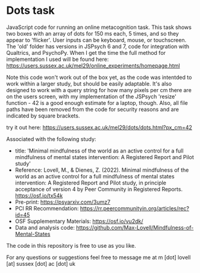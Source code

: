 # Dots task

JavaScript code for running an online metacognition task. This task shows two boxes with an array of dots for 150 ms each, 5 times, and so they appear to 'flicker'. User inputs can be keyboard, mouse, or touchscreen. The 'old' folder has versions in JSPsych 6 and 7, code for integration with Qualtrics, and PsychoPy. When I get the time the full method for implementation I used will be found here: https://users.sussex.ac.uk/mel29/online_experiments/homepage.html

Note this code won't work out of the box yet, as the code was intentded to work within a larger study, but should be easily adaptable. It's also designed to work with a query string for how many pixels per cm there are on the users screen, with my implementation of the JSPsych 'resize' function - 42 is a good enough estimate for a laptop, though. Also, all file paths have been removed from the code for security reasons and are indicated by square brackets.

try it out here: https://users.sussex.ac.uk/mel29/dots/dots.html?px_cm=42

Associated with the following study:
- title: 'Minimal mindfulness of the world as an active control for a full mindfulness of mental states intervention: A Registered Report and Pilot study'
- Reference: Lovell, M., & Dienes, Z. (2022). Minimal mindfulness of the world as an active control for a full mindfulness of mental states intervention: A Registered Report and Pilot study, in principle acceptance of version 4 by Peer Community in Registered Reports. https://osf.io/tx54k
- Pre-print: https://psyarxiv.com/3umz7
- PCI RR Recommendation: https://rr.peercommunityin.org/articles/rec?id=45
- OSF Supplementary Materials: https://osf.io/vu2dk/
- Data and analysis code: https://github.com/Max-Lovell/Mindfulness-of-Mental-States

The code in this repository is free to use as you like.

For any questions or suggestions feel free to message me at m [dot] lovell [at] sussex [dot] ac [dot] uk
